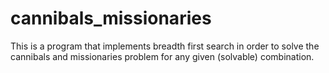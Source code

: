cannibals_missionaries
======================

This is a program that implements breadth first search in order to solve the cannibals and missionaries problem for any given (solvable) combination.